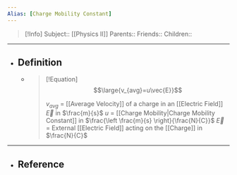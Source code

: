 ```yaml
---
Alias: [Charge Mobility Constant]
---
```

> [!Info]
> Subject:: [[Physics II]]
> Parents:: 
> Friends:: 
> Children:: 
---
- ## Definition
	- > [!Equation]
	  > $$\large{v_{avg}=u\vec{E}}$$
	  > 
	  > $v_{avg}$ = [[Average Velocity]] of a charge in an [[Electric Field]] $\vec{E}$ in $\frac{m}{s}$
	  > $u$ = [[Charge Mobility|Charge Mobility Constant]] in $\frac{\left \frac{m}{s} \right}{\frac{N}{C}}$
	  > $\vec{E}$ = External [[Electric Field]] acting on the [[Charge]] in $\frac{N}{C}$
---
- ## Reference